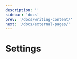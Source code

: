 ```yaml
---
description: ''
sidebar: 'docs'
prev: '/docs/writing-content/'
next: '/docs/external-pages/'
---
```


# Settings